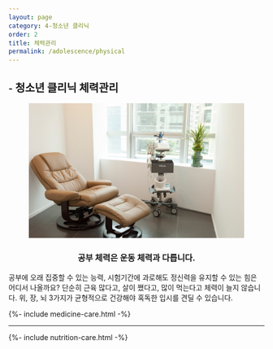```yaml
---
layout: page
category: 4-청소년 클리닉
order: 2
title: 체력관리
permalink: /adolescence/physical
---
```


<h2 class="content-heading">
  <small>-</small>
  <strong>청소년 클리닉</strong> 체력관리
</h2>

<figure>
  <img src="/assets/img-slide3.jpg" alt="">
</figure>

<h3 style="text-align:center">공부 체력은 운동 체력과 다릅니다.</h3>
<p>공부에 오래 집중할 수 있는 능력, 시험기간에 과로해도 정신력을 유지할 수 있는 힘은 어디서 나올까요? 단순히 근육 많다고, 살이 쪘다고, 많이 먹는다고 체력이 늘지 않습니다. 위, 장, 뇌 3가지가 균형적으로 건강해야 혹독한 입시를 견딜 수 있습니다.</p>

{%- include medicine-care.html -%}

<hr>

{%- include nutrition-care.html -%}
